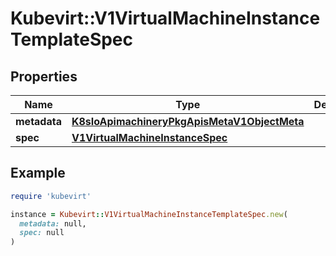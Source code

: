 # Kubevirt::V1VirtualMachineInstanceTemplateSpec

## Properties

| Name | Type | Description | Notes |
| ---- | ---- | ----------- | ----- |
| **metadata** | [**K8sIoApimachineryPkgApisMetaV1ObjectMeta**](K8sIoApimachineryPkgApisMetaV1ObjectMeta.md) |  | [optional] |
| **spec** | [**V1VirtualMachineInstanceSpec**](V1VirtualMachineInstanceSpec.md) |  | [optional] |

## Example

```ruby
require 'kubevirt'

instance = Kubevirt::V1VirtualMachineInstanceTemplateSpec.new(
  metadata: null,
  spec: null
)
```


